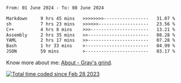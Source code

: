 <!--START_SECTION:waka-->

```txt
From: 01 June 2024 - To: 08 June 2024

Markdown     9 hrs 45 mins   >>>>>>>>-----------------   31.07 %
sh           7 hrs 23 mins   >>>>>>-------------------   23.56 %
C++          4 hrs 8 mins    >>>----------------------   13.21 %
Assembly     2 hrs 35 mins   >>-----------------------   08.28 %
YAML         2 hrs 17 mins   >>-----------------------   07.28 %
Bash         1 hr 33 mins    >------------------------   04.99 %
JSON         59 mins         >------------------------   03.17 %
```

<!--END_SECTION:waka-->

<!-- [![grayxu's github stats](https://github-readme-stats.vercel.app/api?username=grayxu&count_private=true&show_icons=true)](https://github.com/grayxu) -->

Know more about me: [About - Gray's grind](https://www.grayxu.cn/).
<p align="left">
  <a href="https://wakatime.com/@c69eb31e-43a1-463f-8968-c3449e386f57"><img src="https://wakatime.com/badge/user/c69eb31e-43a1-463f-8968-c3449e386f57.svg" title="Total time coded since Feb 28 2023" /></a>
</p>

